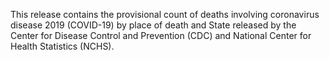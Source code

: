 This release contains the provisional count of deaths involving coronavirus disease 2019 (COVID-19) by place of death and State released by the Center for Disease Control and Prevention (CDC) and National Center for Health Statistics (NCHS).